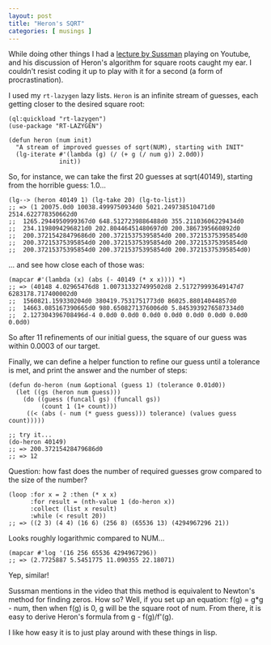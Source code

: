 ```yaml
---
layout: post
title: "Heron's SQRT"
categories: [ musings ] 
---
```


While doing other things I had a [lecture by Sussman][1] playing on Youtube,
and his discussion of Heron's algorithm for square roots caught my ear.
I couldn't resist coding it up to play with it for a second (a form of
procrastination).

I used my `rt-lazygen` lazy lists.  `Heron` is an infinite stream of
guesses, each getting closer to the desired square root:

```common-lisp
(ql:quickload "rt-lazygen")
(use-package "RT-LAZYGEN")

(defun heron (num init)
  "A stream of improved guesses of sqrt(NUM), starting with INIT"
  (lg-iterate #'(lambda (g) (/ (+ g (/ num g)) 2.0d0)) 
              init))
```

So, for instance, we can take the first 20 guesses at sqrt(40149),
starting from the horrible guess: 1.0...

```common-lisp
(lg--> (heron 40149 1) (lg-take 20) (lg-to-list))
;; => (1 20075.0d0 10038.4999750934d0 5021.249738510471d0 2514.622778350662d0
;;  1265.2944950999367d0 648.5127239886488d0 355.21103606229434d0
;;  234.1198094296821d0 202.80446451480697d0 200.3867395660892d0
;;  200.37215428479686d0 200.37215375395854d0 200.37215375395854d0
;;  200.37215375395854d0 200.37215375395854d0 200.37215375395854d0
;;  200.37215375395854d0 200.37215375395854d0 200.37215375395854d0)
```

... and see how close each of those was:

```common-lisp
(mapcar #'(lambda (x) (abs (- 40149 (* x x)))) *)
;; => (40148 4.02965476d8 1.007313327499502d8 2.517279993649147d7 6283178.717400002d0
;;  1560821.159330204d0 380419.7531751773d0 86025.88014044857d0
;;  14663.085167390665d0 980.6508271376006d0 5.8453939276587334d0
;;  2.127304396708496d-4 0.0d0 0.0d0 0.0d0 0.0d0 0.0d0 0.0d0 0.0d0 0.0d0)
```

So after 11 refinements of our initial guess, the square of our 
guess was within 0.0003 of our target.

Finally, we can define a helper function to refine our guess until a tolerance
is met, and print the answer and the number of steps:

```common-lisp
(defun do-heron (num &optional (guess 1) (tolerance 0.01d0))
  (let ((gs (heron num guess)))
    (do ((guess (funcall gs) (funcall gs))
         (count 1 (1+ count)))
     ((< (abs (- num (* guess guess))) tolerance) (values guess count)))))

;; try it...
(do-heron 40149)
;; => 200.37215428479686d0
;; => 12
```

Question: how fast does the number of required guesses grow compared to the size of the number?

```common-lisp
(loop :for x = 2 :then (* x x) 
      :for result = (nth-value 1 (do-heron x)) 
      :collect (list x result) 
      :while (< result 20))
;; => ((2 3) (4 4) (16 6) (256 8) (65536 13) (4294967296 21))
```

Looks roughly logarithmic compared to NUM...

```common-lisp
(mapcar #'log '(16 256 65536 4294967296))
;; => (2.7725887 5.5451775 11.090355 22.18071)
```
Yep, similar!  

Sussman mentions in the video that
this method is equivalent to Newton's method for finding zeros.
How so?  Well, if you set up an equation: f(g) = g*g - num, then
when f(g) is 0, g will be the square root of num.  From there,
it is easy to derive Heron's formula from g - f(g)/f'(g). 

I like how easy it is to just play
around with these things in lisp.

[1]: https://www.youtube.com/watch?v=fAY0_pesZ6s&index=34&list=WL
